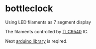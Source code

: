 # bottleclock
Using LED filaments as 7 segment display



The filaments controlled by [TLC9540](https://www.ti.com/lit/ds/symlink/tlc5940.pdf) IC. 

Next [arduino library](https://github.com/PaulStoffregen/Tlc5940) is reqired.





